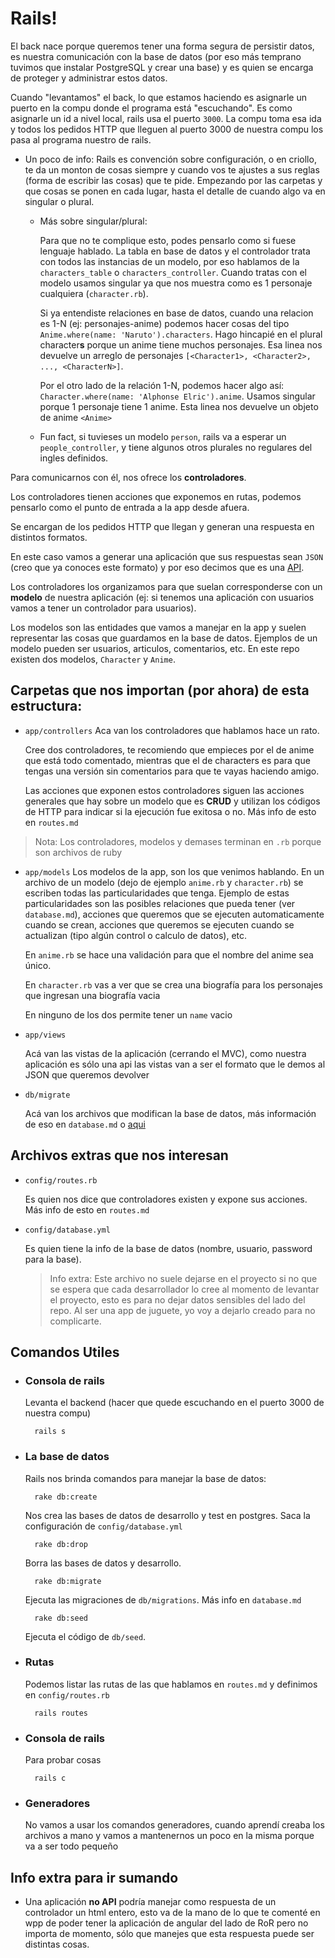 # Rails!

El back nace porque queremos tener una forma segura de persistir datos, es nuestra comunicación con la base de datos (por eso más temprano tuvimos que instalar PostgreSQL y crear una base) y es quien se encarga de proteger y administrar estos datos.

Cuando "levantamos" el back, lo que estamos haciendo es asignarle un puerto en la compu donde el programa está "escuchando". Es como asignarle un id a nivel local, rails usa el puerto `3000`. La compu toma esa ida y todos los pedidos HTTP que lleguen al puerto 3000 de nuestra compu los pasa al programa nuestro de rails.

* Un poco de info: Rails es convención sobre configuración, o en criollo, te da un monton de cosas siempre y cuando vos te ajustes a sus reglas (forma de escribir las cosas) que te pide. Empezando por las carpetas y que cosas se ponen en cada lugar, hasta el detalle de cuando algo va en singular o plural. 

  * Más sobre singular/plural:

    Para que no te complique esto, podes pensarlo como si fuese lenguaje hablado. La tabla en base de datos y el controlador trata con todos las instancias de un modelo, por eso hablamos de la `characters_table` o `characters_controller`. Cuando tratas con el modelo usamos singular ya que nos muestra como es 1 personaje cualquiera (`character.rb`).

    Si ya entendiste relaciones en base de datos, cuando una relacion es 1-N (ej: personajes-anime) podemos hacer cosas del tipo `Anime.where(name: 'Naruto').characters`. Hago hincapié en el plural character**s** porque un anime tiene muchos personajes. Esa linea nos devuelve un arreglo de personajes `[<Character1>, <Character2>, ..., <CharacterN>]`.

    Por el otro lado de la relación 1-N, podemos hacer algo así: `Character.where(name: 'Alphonse Elric').anime`. Usamos singular porque 1 personaje tiene 1 anime. Esta linea nos devuelve un objeto de anime `<Anime>`

  * Fun fact, si tuvieses un modelo `person`, rails va a esperar un `people_controller`, y tiene algunos otros plurales no regulares del ingles definidos.

Para comunicarnos con él, nos ofrece los **controladores**.

Los controladores tienen acciones que exponemos en rutas, podemos pensarlo como el punto de entrada a la app desde afuera.

Se encargan de los pedidos HTTP que llegan y generan una respuesta en distintos formatos.

En este caso vamos a generar una aplicación que sus respuestas sean `JSON` (creo que ya conoces este formato) y por eso decimos que es una [API](https://en.wikipedia.org/wiki/API).

Los controladores los organizamos para que suelan corresponderse con un **modelo** de nuestra aplicación (ej: si tenemos una aplicación con usuarios vamos a tener un controlador para usuarios).

Los modelos son las entidades que vamos a manejar en la app y suelen representar las cosas que guardamos en la base de datos. Ejemplos de un modelo pueden ser usuarios, articulos, comentarios, etc. En este repo existen dos modelos, `Character` y `Anime`.


## Carpetas que nos importan (por ahora) de esta estructura:

* `app/controllers`
  Aca van los controladores que hablamos hace un rato.

  Cree dos controladores, te recomiendo que empieces por el de anime que está todo comentado, mientras que el de characters es para que tengas una versión sin comentarios para que te vayas haciendo amigo.

  Las acciones que exponen estos controladores siguen las acciones generales que hay sobre un modelo que es **CRUD** y utilizan los códigos de HTTP para indicar si la ejecución fue exitosa o no. Más info de esto en `routes.md`

> Nota: Los controladores, modelos y demases terminan en `.rb` porque son archivos de ruby

* `app/models`
  Los modelos de la app, son los que venimos hablando. En un archivo de un modelo (dejo de ejemplo `anime.rb` y `character.rb`) se escriben todas las particularidades que tenga. Ejemplo de estas particularidades son las posibles relaciones que pueda tener (ver `database.md`), acciones que queremos que se ejecuten automaticamente cuando se crean, acciones que queremos se ejecuten cuando se actualizan (tipo algún control o calculo de datos), etc.

  En `anime.rb` se hace una validación para que el nombre del anime sea único.

  En `character.rb` vas a ver que se crea una biografía para los personajes que ingresan una biografía vacia

  En ninguno de los dos permite tener un `name` vacio


* `app/views`

  Acá van las vistas de la aplicación (cerrando el MVC), como nuestra aplicación es sólo una api las vistas van a ser el formato que le demos al JSON que queremos devolver

* `db/migrate`

  Acá van los archivos que modifican la base de datos, más información de eso en `database.md` o [aqui](https://guides.rubyonrails.org/v3.2/migrations.html)

## Archivos extras que nos interesan

* `config/routes.rb`

  Es quien nos dice que controladores existen y expone sus acciones. Más info de esto en `routes.md`

* `config/database.yml`

  Es quien tiene la info de la base de datos (nombre, usuario, password para la base).

  > Info extra: Este archivo no suele dejarse en el proyecto si no que se espera que cada desarrollador lo cree al momento de levantar el proyecto, esto es para no dejar datos sensibles del lado del repo. Al ser una app de juguete, yo voy a dejarlo creado para no complicarte.

## Comandos Utiles

* ### Consola de rails

  Levanta el backend (hacer que quede escuchando en el puerto 3000 de nuestra compu)

  ```
    rails s
  ```

* ### La base de datos

  Rails nos brinda comandos para manejar la base de datos:

  ```
    rake db:create
  ```

  Nos crea las bases de datos de desarrollo y test en postgres.
  Saca la configuración de `config/database.yml`

  ```
    rake db:drop
  ```

  Borra las bases de datos y desarrollo.

  ```
    rake db:migrate
  ```

  Ejecuta las migraciones de `db/migrations`. Más info en `database.md`

  ```
    rake db:seed
  ```

  Ejecuta el código de  `db/seed`.

* ### Rutas

  Podemos listar las rutas de las que hablamos en `routes.md` y definimos en `config/routes.rb`

  ```
    rails routes
  ```

* ### Consola de rails

  Para probar cosas

  ```
    rails c
  ```

* ### Generadores

  No vamos a usar los comandos generadores, cuando aprendí creaba los archivos a mano y vamos a mantenernos un poco en la misma porque va a ser todo pequeño

## Info extra para ir sumando

- Una aplicación **no API** podría manejar como respuesta de un controlador un html entero, esto va de la mano de lo que te comenté en wpp de poder tener la aplicación de angular del lado de RoR pero no importa de momento, sólo que manejes que esta respuesta puede ser distintas cosas.
